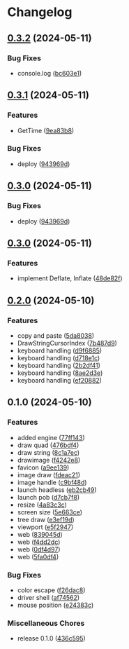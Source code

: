 # Changelog

## [0.3.2](https://github.com/atty303/pob-web/compare/v0.3.1...v0.3.2) (2024-05-11)


### Bug Fixes

* console.log ([bc603e1](https://github.com/atty303/pob-web/commit/bc603e135964701ca865f8b42ab7d559a80d3912))

## [0.3.1](https://github.com/atty303/pob-web/compare/v0.3.0...v0.3.1) (2024-05-11)


### Features

* GetTime ([9ea83b8](https://github.com/atty303/pob-web/commit/9ea83b819036710dcd579168c7fa8d1e54dc1f11))


### Bug Fixes

* deploy ([943969d](https://github.com/atty303/pob-web/commit/943969d9092a2ea274dfb5087d2f96fbe802a997))

## [0.3.0](https://github.com/atty303/pob-web/compare/v0.3.0...v0.3.0) (2024-05-11)


### Bug Fixes

* deploy ([943969d](https://github.com/atty303/pob-web/commit/943969d9092a2ea274dfb5087d2f96fbe802a997))

## [0.3.0](https://github.com/atty303/pob-web/compare/v0.2.0...v0.3.0) (2024-05-11)


### Features

* implement Deflate, Inflate ([48de82f](https://github.com/atty303/pob-web/commit/48de82fcd3cf55639ae97dec5d88729316ee8b5f))

## [0.2.0](https://github.com/atty303/pob-web/compare/v0.1.0...v0.2.0) (2024-05-10)


### Features

* copy and paste ([5da8038](https://github.com/atty303/pob-web/commit/5da8038f1dda3320c53bb7594da24329de3597ee))
* DrawStringCursorIndex ([7b487d9](https://github.com/atty303/pob-web/commit/7b487d923a28a3241d05d1516c8f0bcc16e78703))
* keyboard handling ([d9f6885](https://github.com/atty303/pob-web/commit/d9f6885371ab61ffef061c8c9a77cd5ad9b205b9))
* keyboard handling ([d718e1c](https://github.com/atty303/pob-web/commit/d718e1ca8028024461723fb73bf33f22dabf50c5))
* keyboard handling ([2b2df41](https://github.com/atty303/pob-web/commit/2b2df41fda587129b0f1cf1ac325c7170ffc27ef))
* keyboard handling ([8ae2d3e](https://github.com/atty303/pob-web/commit/8ae2d3e25a3e19f3e972c9b32cb7291bf8994a62))
* keyboard handling ([ef20882](https://github.com/atty303/pob-web/commit/ef20882302fe679db6a64371897e3bc185722167))

## 0.1.0 (2024-05-10)


### Features

* added engine ([77ff143](https://github.com/atty303/pob-web/commit/77ff14382eaa135d583d884cf5defb463ddbed08))
* draw quad ([476bdf4](https://github.com/atty303/pob-web/commit/476bdf42aa82a2d9a57a2052bcdf89d10be3fa79))
* draw string ([8c1a7ec](https://github.com/atty303/pob-web/commit/8c1a7ecb2ef655e2d261b3c91c1251dcbab8a34f))
* drawimage ([f4242e8](https://github.com/atty303/pob-web/commit/f4242e8ec5dc6be5f0ca4a12b427b5f803d6dad7))
* favicon ([a9ee139](https://github.com/atty303/pob-web/commit/a9ee13956271718f3db1fed8cf17522a179e5fa6))
* image draw ([fdeac21](https://github.com/atty303/pob-web/commit/fdeac21eca704271e65876cb7164dd377bcebc46))
* image handle ([c9bf48d](https://github.com/atty303/pob-web/commit/c9bf48d78fa3c374ed1fbb2ca4151fe314c56f48))
* launch headless ([eb2cb49](https://github.com/atty303/pob-web/commit/eb2cb4952b55c875a44a3d83667e6adebd6008cb))
* launch pob ([d7cb7f8](https://github.com/atty303/pob-web/commit/d7cb7f8ba5aac121c567445a041db77480dcf309))
* resize ([4a83c3c](https://github.com/atty303/pob-web/commit/4a83c3c210845a602479b223da694598bd06c6aa))
* screen size ([5e663ce](https://github.com/atty303/pob-web/commit/5e663ce7d06cbd7077bf36509748f178f5f92476))
* tree draw ([e3ef19d](https://github.com/atty303/pob-web/commit/e3ef19d206d2599b04ce413fd53aa6c987d65ad9))
* viewport ([e5f2947](https://github.com/atty303/pob-web/commit/e5f294792daa05c58e9ab23d00a515b4316c17ff))
* web ([839045d](https://github.com/atty303/pob-web/commit/839045d0397331cf57d9ac6dee706b5656d7fc14))
* web ([f4dd2dc](https://github.com/atty303/pob-web/commit/f4dd2dc8b265d887991e0c47804637146ff718db))
* web ([0df4d97](https://github.com/atty303/pob-web/commit/0df4d971348701d3a8bde9c9c50fcaefb05bd5bd))
* web ([5fa0df4](https://github.com/atty303/pob-web/commit/5fa0df4c1085887a903309f94aad9e91d6352a20))


### Bug Fixes

* color escape ([f26dac8](https://github.com/atty303/pob-web/commit/f26dac855c0135e1addc4d002665dbce7a712ae5))
* driver shell ([af74562](https://github.com/atty303/pob-web/commit/af745627319e603b51296e5c029d1b575fd7e764))
* mouse position ([e24383c](https://github.com/atty303/pob-web/commit/e24383c8d4cfd8dd5690d43cb2a5f38eb90fb6ee))


### Miscellaneous Chores

* release 0.1.0 ([436c595](https://github.com/atty303/pob-web/commit/436c595df034fd55ef37bbc25aabfeaf6abd38c7))
